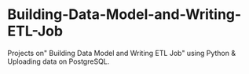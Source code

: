 # Building-Data-Model-and-Writing-ETL-Job
Projects on" Building Data Model and Writing ETL Job" using Python &amp; Uploading data on PostgreSQL.

